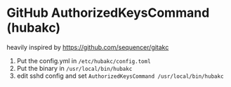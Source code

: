# GitHub AuthorizedKeysCommand (hubakc)

heavily inspired by https://github.com/sequencer/gitakc

1. Put the config.yml in `/etc/hubakc/config.toml`
2. Put the binary in `/usr/local/bin/hubakc`
3. edit sshd config and set `AuthorizedKeysCommand /usr/local/bin/hubakc`